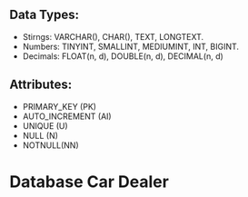 ## Data Types:
- Stirngs: VARCHAR(), CHAR(), TEXT, LONGTEXT.
- Numbers: TINYINT, SMALLINT, MEDIUMINT, INT, BIGINT.
- Decimals: FLOAT(n, d), DOUBLE(n, d), DECIMAL(n, d)

## Attributes:
- PRIMARY_KEY (PK)
- AUTO_INCREMENT (AI)
- UNIQUE (U)
- NULL (N)
- NOTNULL(NN)

# Database Car Dealer